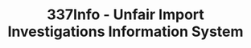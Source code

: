 ---
layout: default
bigquery: https://console.cloud.google.com/bigquery?p=patents-public-data&d=usitc_investigations&page=dataset&project=sheets-management-319211
citation: US International Trade Commission 337Info Unfair Import Investigations Information
  System
contributors: US International Trade Comission
cost: None
description: US International Trade Commission 337Info Unfair Import Investigations
  Information System contains data on investigations done under Section 337. Section
  337 declares the infringement of certain statutory intellectual property rights
  and other forms of unfair competition in import trade to be unlawful practices.
  Most Section 337 investigations involve allegations of patent or registered trademark
  infringement.
documentation: FAQ and tutorial available on the site
last_edit: Mon, 04 Apr 2022 19:10:40 GMT
location: https://pubapps2.usitc.gov/337external/
maintained_by: US International Trade Comission
schema_fields: '[''cafcAppeals'', ''internalRemand'', ''finalIdOnViolationDue'', ''currentStatus'',
  ''endDateMarkmanHearing'', ''dateComplaintFiled'', ''trademarkNumbers'', ''finalDetNoViolation'',
  ''actualStartDateEvidHear'', ''reportingRequirements'', ''scheduledEndDateEvidHear'',
  ''gcAttorney'', ''actualEndDateEvidHear'', ''currentActiveALJ'', ''scheduledStartDateEvidHear'',
  ''complainant'', ''targetDate'', ''title'', ''startDateMarkmanHearing'', ''invUnfairAct'',
  ''markmanHearing'', ''lastUpdated'', ''teoIdIssueDate'', ''investigationNo'', ''ouiiParticipation'',
  ''finalIdOnViolationIssue'', ''teoIdDueDate'', ''dateCreated'', ''finalDetViolation'',
  ''copyrightNumbers'', ''aljAssigned'', ''dateOfPublicationFrNotice'', ''teoProceedingInvolved'',
  ''publication_number'', ''investigationTermDate'', ''htsNumbers'', ''id'', ''patentNumbers'',
  ''patentNumber'', ''respondent'', ''investigationType'', ''ouiiAttorney'', ''teoReliefGranted'',
  ''issueDateOtherNonFinal'', ''docketNo'']'
shortname: unfair_import_investigations
tags:
- import
- legal
- trade
timeframe: 2008-2021 (prior to 2008 downloadable as a JSON file)
title: 337Info - Unfair Import Investigations Information System
uuid: 2721f5ec-e599-4890-9265-9706719fc71e
---